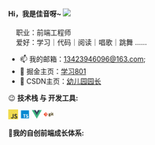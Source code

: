 <!--
**jiayinya/jiayinya** is a ✨ _special_ ✨ repository because its `README.md` (this file) appears on your GitHub profile.

Here are some ideas to get you started:

- 🔭 I’m currently working on ...
- 🌱 I’m currently learning ...
- 👯 I’m looking to collaborate on ...
- 🤔 I’m looking for help with ...
- 💬 Ask me about ...
- 📫 How to reach me: ...
- 😄 Pronouns: ...
- ⚡ Fun fact: ...
-->
#### Hi，我是佳音呀~ <img src="https://media.giphy.com/media/hvRJCLFzcasrR4ia7z/giphy.gif" width="25px">
&nbsp;&nbsp;&nbsp;&nbsp;职业：前端工程师
<br />
&nbsp;&nbsp;&nbsp;&nbsp;爱好：学习｜代码｜阅读｜唱歌｜跳舞 ......

- 📫 我的邮箱：[13423946096@163.com](mailto:13423946096@163.com);
- 📝 掘金主页：[学习801](https://juejin.cn/user/333853541805214)
- 📝 CSDN主页：[幼儿园园长](https://blog.csdn.net/heixiuheixiu666?spm=1000.2115.3001.5343)

😉 **技术栈 与 开发工具:**

<code><img height="20" src="https://raw.githubusercontent.com/github/explore/80688e429a7d4ef2fca1e82350fe8e3517d3494d/topics/javascript/javascript.png"></code>
<code><img height="20" src="https://github.com/likaia/likaia/blob/main/typescript.png"></code>
<code><img height="20" src="https://raw.githubusercontent.com/github/explore/80688e429a7d4ef2fca1e82350fe8e3517d3494d/topics/vue/vue.png"></code>
<code><img height="20" src="https://raw.githubusercontent.com/github/explore/80688e429a7d4ef2fca1e82350fe8e3517d3494d/topics/git/git.png"></code>


🌱**我的自创前端成长体系:**

